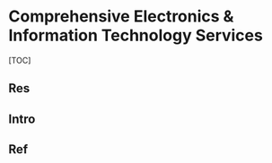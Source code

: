 # Comprehensive Electronics & Information Technology Services

[TOC]



## Res


## Intro


## Ref

